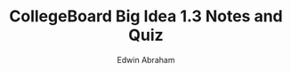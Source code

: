 ---
toc: true
layout: post
comments: true
title: CollegeBoard Big Idea 1.3 Notes and Quiz
Description: After watching the CollegeBoard Videos for this week, I took some notes and took the quiz afterwards, and here is the 
show_tags: true
author: Edwin Abraham
image: /images/collegeboardvideo3.png
categories: [Notes, week6, tri1]
---